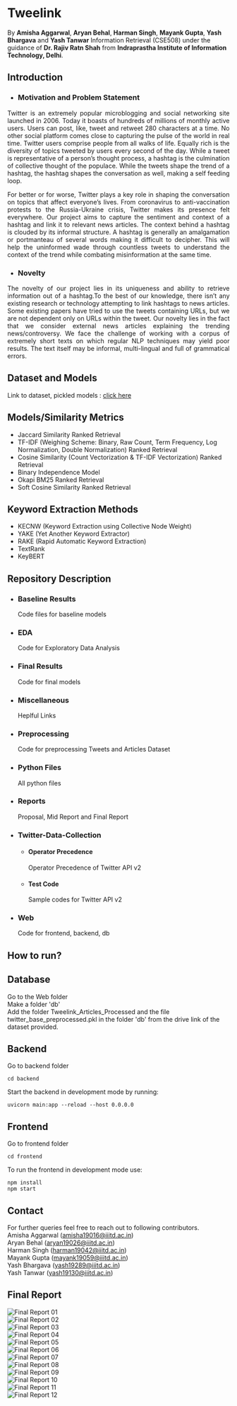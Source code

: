 # Tweelink

By **Amisha Aggarwal**, **Aryan Behal**, **Harman Singh**, **Mayank Gupta**, **Yash Bhargava** and **Yash Tanwar** Information Retrieval (CSE508) under the guidance of **Dr. Rajiv Ratn Shah** from **Indraprastha Institute of Information Technology, Delhi**.

## Introduction
- ### Motivation and Problem Statement
<p align="justify">Twitter is an extremely popular microblogging and social networking site launched in 2006. Today it boasts of hundreds of millions of monthly active users. Users can post, like, tweet and retweet 280 characters at a time. No other social platform comes close to capturing the pulse of the world in real time. Twitter users comprise people from all walks of life. Equally rich is the diversity of topics tweeted by users every second of the day. While a tweet is representative of a person’s thought process, a hashtag is the culmination of collective thought of the populace. While the tweets shape the trend of a hashtag, the hashtag shapes the conversation as well, making a self feeding loop.</p>  
<p align="justify">For better or for worse, Twitter plays a key role in shaping the conversation on topics that affect everyone’s lives. From coronavirus to anti-vaccination protests to the Russia-Ukraine crisis, Twitter makes its presence felt everywhere. Our project aims to capture the sentiment and context of a hashtag and link it to relevant news articles. The context behind a hashtag is clouded by its informal structure. A hashtag is generally an amalgamation or portmanteau of several words making it difficult to decipher. This will help the uninformed wade through countless tweets to understand the context of the trend while combating misinformation at the same time.</p>

- ### Novelty
<p align="justify">The novelty of our project lies in its uniqueness and ability to retrieve information out of a hashtag.To the best of our knowledge, there isn’t any existing research or technology attempting to link hashtags to news articles. Some existing papers have tried to use the tweets containing URLs, but we are not dependent only on URLs within the tweet. Our novelty lies in the fact that we consider external news articles explaining the trending news/controversy. We face the challenge of working with a corpus of extremely short texts on which regular NLP techniques may yield poor results. The text itself may be informal, multi-lingual and full of grammatical errors.</p>

## Dataset and Models
Link to dataset, pickled models : [click here](https://drive.google.com/drive/folders/1mPMliffHTBokYxBhK-4xPJ5c29NxIJAT?usp=sharing)

## Models/Similarity Metrics
- Jaccard Similarity Ranked Retrieval
- TF-IDF (Weighing Scheme: Binary, Raw Count, Term Frequency, Log Normalization, Double Normalization) Ranked Retrieval
- Cosine Similarity (Count Vectorization & TF-IDF Vectorization) Ranked Retrieval
- Binary Independence Model
- Okapi BM25 Ranked Retrieval
- Soft Cosine Similarity Ranked Retrieval

## Keyword Extraction Methods
- KECNW (Keyword Extraction using Collective Node Weight)
- YAKE (Yet Another Keyword Extractor)
- RAKE (Rapid Automatic Keyword Extraction)
- TextRank
- KeyBERT

## Repository Description
- ### Baseline Results
  Code files for baseline models
- ### EDA
  Code for Exploratory Data Analysis
- ### Final Results
  Code for final models
- ### Miscellaneous
  Heplful Links
- ### Preprocessing
  Code for preprocessing Tweets and Articles Dataset
- ### Python Files
  All python files
- ### Reports
  Proposal, Mid Report and Final Report
- ### Twitter-Data-Collection
  - #### Operator Precedence
    Operator Precedence of Twitter API v2
  - #### Test Code
    Sample codes for Twitter API v2
- ### Web
  Code for frontend, backend, db

## How to run?
## Database
Go to the Web folder  
Make a folder 'db'  
Add the folder Tweelink_Articles_Processed and the file twitter_base_preprocessed.pkl in the folder 'db' from the drive link of the dataset provided.

## Backend

Go to backend folder

```
cd backend
```



Start the backend in development mode by running:
```
uvicorn main:app --reload --host 0.0.0.0
```

## Frontend
Go to frontend folder
```
cd frontend

```

To run the frontend in development mode use:
```
npm install
npm start
```

## Contact
For further queries feel free to reach out to following contributors.  
Amisha Aggarwal (amisha19016@iiitd.ac.in)  
Aryan Behal (aryan19026@iiitd.ac.in)  
Harman Singh (harman19042@iiitd.ac.in)  
Mayank Gupta (mayank19059@iiitd.ac.in)  
Yash Bhargava (yash19289@iiitd.ac.in)  
Yash Tanwar (yash19130@iiitd.ac.in)  

## Final Report
![Final Report 01](/Reports/Final_Report_Images/Final_Report_Group_19-01.png)  
![Final Report 02](/Reports/Final_Report_Images/Final_Report_Group_19-02.png)  
![Final Report 03](/Reports/Final_Report_Images/Final_Report_Group_19-03.png)  
![Final Report 04](/Reports/Final_Report_Images/Final_Report_Group_19-04.png)  
![Final Report 05](/Reports/Final_Report_Images/Final_Report_Group_19-05.png)  
![Final Report 06](/Reports/Final_Report_Images/Final_Report_Group_19-06.png)  
![Final Report 07](/Reports/Final_Report_Images/Final_Report_Group_19-07.png)  
![Final Report 08](/Reports/Final_Report_Images/Final_Report_Group_19-08.png)  
![Final Report 09](/Reports/Final_Report_Images/Final_Report_Group_19-09.png)  
![Final Report 10](/Reports/Final_Report_Images/Final_Report_Group_19-10.png)  
![Final Report 11](/Reports/Final_Report_Images/Final_Report_Group_19-11.png)  
![Final Report 12](/Reports/Final_Report_Images/Final_Report_Group_19-12.png)
